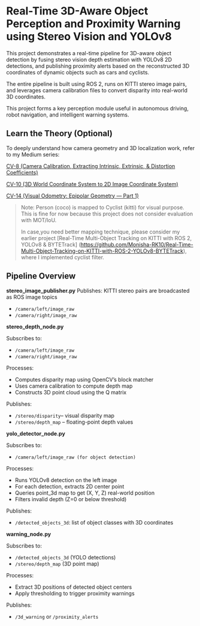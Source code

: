 # Real-Time 3D-Aware Object Perception and Proximity Warning using Stereo Vision and YOLOv8

This project demonstrates a real-time pipeline for 3D-aware object detection by fusing stereo vision depth estimation with YOLOv8 2D detections, and publishing proximity alerts based on the reconstructed 3D coordinates of dynamic objects such as cars and cyclists.

The entire pipeline is built using ROS 2, runs on KITTI stereo image pairs, and leverages camera calibration files to convert disparity into real-world 3D coordinates.

This project forms a key perception module useful in autonomous driving, robot navigation, and intelligent warning systems.

## Learn the Theory (Optional)

To deeply understand how camera geometry and 3D localization work, refer to my Medium series:

[CV-8 (Camera Calibration, Extracting Intrinsic, Extrinsic, & Distortion Coefficients)](https://medium.com/@monishatemp20/cv-8-camera-calibration-extracting-intrinsic-extrinsic-distortion-coefficients-64c0bd756c7c)

[CV-10 (3D World Coordinate System to 2D Image Coordinate System)](https://medium.com/@monishatemp20/cv-10-3d-world-coordinate-system-to-2d-image-coordinate-system-d6c6faec353d)

[CV-14 (Visual Odometry: Epipolar Geometry — Part 1)](https://medium.com/@monishatemp20/cv-14-visual-odometry-epipolar-geometry-part-1-ffe06a35fa81)

> Note: Person (coco) is mapped to Cyclist (kitti) for visual purpose. This is fine for now because this project does not consider evaluation with MOT/IoU.
>
> In case,you need better mapping technique, please consider my earlier project [Real-Time Multi-Object Tracking on KITTI with ROS 2, YOLOv8 & BYTETrack] (https://github.com/Monisha-RK10/Real-Time-Multi-Object-Tracking-on-KITTI-with-ROS-2-YOLOv8-BYTETrack), where I implemented cyclist filter.

## Pipeline Overview

**stereo_image_publisher.py**
Publishes: KITTI stereo pairs are broadcasted as ROS image topics

- `/camera/left/image_raw`
- `/camera/right/image_raw`

**stereo_depth_node.py**

Subscribes to:

- `/camera/left/image_raw`
- `/camera/right/image_raw`

Processes:

- Computes disparity map using OpenCV’s block matcher
- Uses camera calibration to compute depth map
- Constructs 3D point cloud using the Q matrix

Publishes:

- `/stereo/disparity`– visual disparity map
- `/stereo/depth_map` – floating-point depth values

**yolo_detector_node.py**

Subscribes to:

- `/camera/left/image_raw (for object detection)`

Processes:

- Runs YOLOv8 detection on the left image
- For each detection, extracts 2D center point
- Queries point_3d map to get (X, Y, Z) real-world position
- Filters invalid depth (Z=0 or below threshold)

Publishes:

- `/detected_objects_3d`: list of object classes with 3D coordinates

**warning_node.py**

Subscribes to:
- `/detected_objects_3d` (YOLO detections)
- `/stereo/depth_map` (3D point map)

Processes: 
- Extract 3D positions of detected object centers
- Apply thresholding to trigger proximity warnings
  
Publishes:

- `/3d_warning` or `/proximity_alerts`
